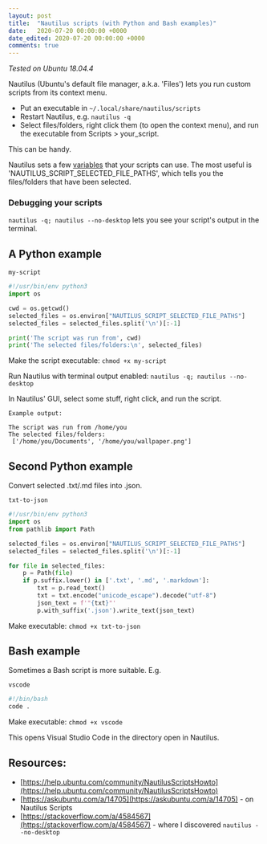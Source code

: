 ```yaml
---
layout: post
title:  "Nautilus scripts (with Python and Bash examples)"
date:   2020-07-20 00:00:00 +0000
date_edited: 2020-07-20 00:00:00 +0000
comments: true
---
```


*Tested on Ubuntu 18.04.4*

Nautilus (Ubuntu's default file manager, a.k.a. 'Files') lets you run custom scripts from its context menu.

- Put an executable in `~/.local/share/nautilus/scripts`
- Restart Nautilus, e.g. `nautilus -q`
- Select files/folders, right click them (to open the context menu), and run the executable from Scripts > your_script.

This can be handy.

Nautilus sets a few [variables](https://help.ubuntu.com/community/NautilusScriptsHowto) that your scripts can use. The most useful is 'NAUTILUS_SCRIPT_SELECTED_FILE_PATHS', which tells you the files/folders that have been selected.

### Debugging your scripts

`nautilus -q; nautilus --no-desktop` lets you see your script's output in the terminal.


## A Python example

`my-script`

```python
#!/usr/bin/env python3
import os

cwd = os.getcwd()
selected_files = os.environ["NAUTILUS_SCRIPT_SELECTED_FILE_PATHS"]
selected_files = selected_files.split('\n')[:-1]

print('The script was run from', cwd)
print('The selected files/folders:\n', selected_files)
```

Make the script executable: `chmod +x my-script`

Run Nautilus with terminal output enabled: `nautilus -q; nautilus --no-desktop`

In Nautilus' GUI, select some stuff, right click, and run the script.

`Example output:`
```
The script was run from /home/you
The selected files/folders:
 ['/home/you/Documents', '/home/you/wallpaper.png']
```

## Second Python example

Convert selected .txt/.md files into .json.

`txt-to-json`
```python
#!/usr/bin/env python3
import os
from pathlib import Path

selected_files = os.environ["NAUTILUS_SCRIPT_SELECTED_FILE_PATHS"]
selected_files = selected_files.split('\n')[:-1]

for file in selected_files:
    p = Path(file)
    if p.suffix.lower() in ['.txt', '.md', '.markdown']:
        txt = p.read_text()
        txt = txt.encode("unicode_escape").decode("utf-8")
        json_text = f'"{txt}"'
        p.with_suffix('.json').write_text(json_text)
```

Make executable: `chmod +x txt-to-json`

## Bash example

Sometimes a Bash script is more suitable. E.g.

`vscode`
```bash
#!/bin/bash
code .
```

Make executable: `chmod +x vscode`

This opens Visual Studio Code in the directory open in Nautilus.

## Resources:

- [https://help.ubuntu.com/community/NautilusScriptsHowto](https://help.ubuntu.com/community/NautilusScriptsHowto)
- [https://askubuntu.com/a/14705](https://askubuntu.com/a/14705) - on Nautilus Scripts
- [https://stackoverflow.com/a/4584567](https://stackoverflow.com/a/4584567) - where I discovered `nautilus --no-desktop`
